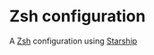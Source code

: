 # Zsh configuration

A [Zsh](https://www.zsh.org/) configuration using [Starship](https://starship.rs/)
